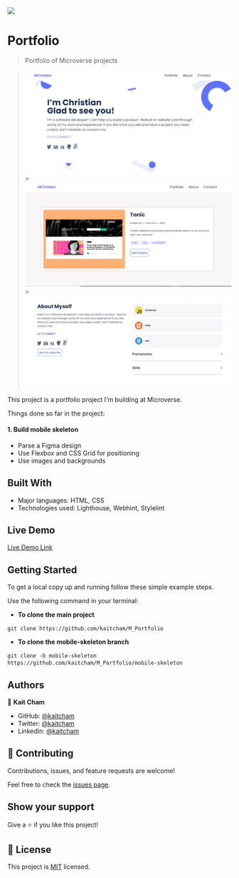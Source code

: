![](https://img.shields.io/badge/Microverse-blueviolet)

# Portfolio

> Portfolio of Microverse projects

> ![screenshot](images/Landing.JPG) > ![screenshot](images/Project.JPG) > ![screenshot](images/About.JPG)

This project is a portfolio project I'm building at Microverse.

Things done so far in the project:

#### 1. Build mobile skeleton

- Parse a Figma design
- Use Flexbox and CSS Grid for positioning
- Use images and backgrounds

## Built With

- Major languages: HTML, CSS
- Technologies used: Lighthouse, Webhint, Stylelint

## Live Demo

[Live Demo Link](https://kaitcham.github.io/M_Portfolio/)

## Getting Started

To get a local copy up and running follow these simple example steps.

Use the following command in your terminal:

- **To clone the main project**

```
git clone https://github.com/kaitcham/M_Portfolio
```

- **To clone the mobile-skeleton branch**

```
git clone -b mobile-skeleton https://github.com/kaitcham/M_Portfolio/mobile-skeleton
```

## Authors

👤 **Kait Cham**

- GitHub: [@kaitcham](https://github.com/kaitcham)
- Twitter: [@kaitcham](https://twitter.com/kaitcham)
- LinkedIn: [@kaitcham](https://linkedin.com/in/kaitcham)

## 🤝 Contributing

Contributions, issues, and feature requests are welcome!

Feel free to check the [issues page](https://github.com/kaitcham/M_Portfolio/issues).

## Show your support

Give a ⭐️ if you like this project!

## 📝 License

This project is [MIT](./MIT.md) licensed.
